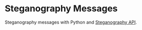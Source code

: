 # Steganography Messages
Steganography messages with Python and [Steganography API](https://neatnik.net/steganographr/api/).
